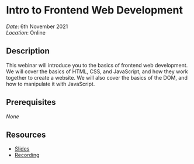 # Intro to Frontend Web Development

*Date*: 6th November 2021 <br>
*Location*: Online

## Description

This webinar will introduce you to the basics of frontend web development. We will cover the basics of HTML, CSS, and JavaScript, and how they work together to create a website. We will also cover the basics of the DOM, and how to manipulate it with JavaScript.

## Prerequisites

*None*

## Resources

- [Slides](/webinars/intro_to_frontend_web_development/JS-Session-6-nov-2021.pdf)
- [Recording](https://www.youtube.com/watch?v=XuZyHr50Qj0)
